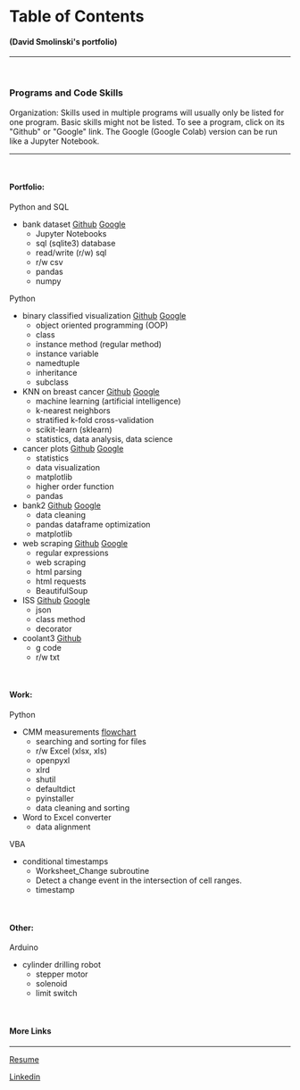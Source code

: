 # **Table of Contents**
#### (David Smolinski's portfolio)
___
<br>

### **Programs and Code Skills**
Organization: Skills used in multiple programs will usually only be listed for one program. Basic skills might not be listed. To see a program, click on its "Github" or "Google" link. The Google (Google Colab) version can be run like a Jupyter Notebook.
___
<br>

#### **Portfolio:**

Python and SQL

- bank dataset [Github](https://github.com/DavidSmolinski/portfolio/blob/master/SQL%20CSV%20Pandas%20Python%20Project/bank.ipynb)  [Google](https://colab.research.google.com/drive/1Q6DH7iTorqIEtB42ddTV8mGVSFFTGt6x#scrollTo=7JtWERPhPPOG)  
    - Jupyter Notebooks
    - sql (sqlite3) database
    - read/write (r/w) sql
    - r/w csv
    - pandas
    - numpy

Python

- binary classified visualization [Github](https://github.com/DavidSmolinski/portfolio/blob/master/cancer%20data%20analysis%20without%20machine%20learning/binary_classified_visualization.ipynb)  [Google](https://colab.research.google.com/drive/17yfQZhAT-GUHUESiU6oankrbHxrjvy3w)
    - object oriented programming (OOP)
    - class
    - instance method (regular method)
    - instance variable
    - namedtuple
    - inheritance
    - subclass
- KNN on breast cancer [Github](https://github.com/DavidSmolinski/portfolio/blob/master/machine%20learning/machine_learning_bc.ipynb)  [Google](https://colab.research.google.com/drive/16evW7ZgGegf7W-fx_NeSp27EM0BmhZlh)
    - machine learning (artificial intelligence)
    - k-nearest neighbors
    - stratified k-fold cross-validation
    - scikit-learn (sklearn)
    - statistics, data analysis, data science
- cancer plots [Github](https://github.com/DavidSmolinski/portfolio/blob/master/cancer%20data%20analysis%20without%20machine%20learning/cancer_plots.ipynb)  [Google](https://colab.research.google.com/drive/1q5nwWg51bin0lnY6EQ6xl2LAa36vTgx-)
    - statistics
    - data visualization
    - matplotlib
    - higher order function
    - pandas
- bank2 [Github](https://github.com/DavidSmolinski/portfolio/blob/master/pandas%20matplotlib/bank2.ipynb)  [Google](https://colab.research.google.com/drive/1UahtJqPc7MdqgTBnQlZ9zcGZ7ZU4ZZ9r)
    - data cleaning
    - pandas dataframe optimization
    - matplotlib
- web scraping [Github](https://github.com/DavidSmolinski/portfolio/blob/master/web%20scraping%20bees/web%20scraping.ipynb)  [Google](https://colab.research.google.com/drive/1IOfmLkJk3S0uBk_-g6jQOH1yrG7tZmFq)
    - regular expressions
    - web scraping
    - html parsing
    - html requests
    - BeautifulSoup
- ISS [Github](https://github.com/DavidSmolinski/portfolio/blob/master/space%20station%20distance/iss_dist.ipynb)  [Google](https://colab.research.google.com/drive/1tEuKVdb2ucalepqh-CDI43qqtL87ELy6)
    - json
    - class method
    - decorator
- coolant3 [Github](https://github.com/DavidSmolinski/portfolio/blob/master/change_m8/coolant3.py) 
    - g code
    - r/w txt

<br>

#### **Work:**

Python

- CMM measurements [flowchart](https://drive.google.com/file/d/1ZXXQr_sRHcxXa7fGgBZX1LvO-symZtQ8/view)
    - searching and sorting for files
    - r/w Excel (xlsx, xls)
    - openpyxl
    - xlrd
    - shutil
    - defaultdict
    - pyinstaller
    - data cleaning and sorting
- Word to Excel converter
    - data alignment

VBA

- conditional timestamps
    - Worksheet_Change subroutine
    - Detect a change event in the intersection of cell ranges.
    - timestamp

<br>

#### **Other:**

Arduino

- cylinder drilling robot
    - stepper motor
    - solenoid
    - limit switch

<br>

#### **More Links**
___

[Resume](https://docs.google.com/document/d/1NmaSZmUnfOo0ZlQYJZyDy648Fhi-4z7evU47rpatxZ4) 

[Linkedin](https://www.linkedin.com/in/david-smolinski-96933050/) 

